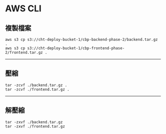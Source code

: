﻿# AWS CLI

## 複製檔案

```shell
aws s3 cp s3://cht-deploy-bucket-1/cbp-backend-phase-2/backend.tar.gz .
aws s3 cp s3://cht-deploy-bucket-1/cbp-frontend-phase-2/frontend.tar.gz .
```

---

## 壓縮

```shell
tar -zcvf ./backend.tar.gz .
tar -zcvf ./frontend.tar.gz .
```

---

## 解壓縮

```shell
tar -zxvf ./backend.tar.gz
tar -zxvf ./frontend.tar.gz
```